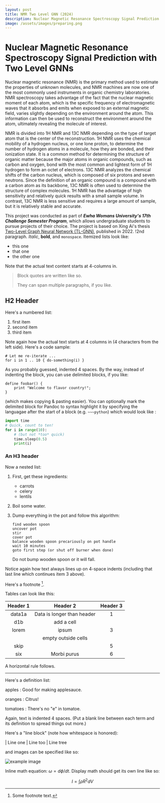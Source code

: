```yaml
---
layout: post
title: NMR Two Level GNN (2024)
description: Nuclear Magnetic Resonance Spectroscopy Signal Prediction with Two Level GNNs 
image: /assets/images/preparing.png
---
```



Nuclear Magnetic Resonance Spectroscopy Signal Prediction with Two Level GNNs 
============


 Nuclear magnetic resonance (NMR) is the primary method used to estimate the properties of unknown molecules, and NMR machines are now one of the most commonly used instruments in organic chemistry laboratories. NMR spectroscopy takes advantage of the fact that the nuclear magnetic moment of each atom, which is the specific frequency of electromagnetic waves that it absorbs and emits when exposed to an external magnetic field, varies slightly depending on the environment around the atom. This information can then be used to reconstruct the environment around the atom, ultimately revealing the molecule of interest. 
 
 NMR is divided into 1H NMR and 13C NMR depending on the type of target atom that is the center of the reconstruction. 1H NMR uses the chemical mobility of a hydrogen nucleus, or one lone proton, to determine the number of hydrogen atoms in a molecule, how they are bonded, and their ionization state. It is a common method for determining the structure of organic matter because the major atoms in organic compounds, such as carbon and oxygen, bond with the most common and lightest form of 1H hydrogen to form an octet of electrons. 13C NMR analyzes the chemical shifts of the carbon nucleus, which is composed of six protons and seven neutrons. Since the definition of an organic compound is a compound with a carbon atom as its backbone, 13C NMR is often used to determine the structure of complex molecules. 1H NMR has the advantage of high sensitivity and relatively quick results with a small sample volume. In contrast, 13C NMR is less sensitive and requires a large amount of sample, but it is relatively stable and accurate.

This project was conducted as part of ***Ewha Womans University's 17th Challenge Semester Program***, which allows undergraduate students to pursue projects of their choice. The project is based on Xing Ai's thesis [Two-Level Graph Neural Network (TL-GNN)](https://ieeexplore.ieee.org/stamp/stamp.jsp?arnumber=9714153), published in 2022. 
!2nd paragraph. *Italic*, **bold**, and `monospace`. Itemized lists
look like:

  * this one
  * that one
  * the other one

Note that the actual text
content starts at 4-columns in.

> Block quotes are
> written like so.
>
> They can span multiple paragraphs,
> if you like.


H2 Header
------------

Here's a numbered list:

 1. first item
 2. second item
 3. third item

Note again how the actual text starts at 4 columns in (4 characters
from the left side). Here's a code sample:

    # Let me re-iterate ...
    for i in 1 .. 10 { do-something(i) }

As you probably guessed, indented 4 spaces. By the way, instead of
indenting the block, you can use delimited blocks, if you like:

~~~
define foobar() {
    print "Welcome to flavor country!";
}
~~~

(which makes copying & pasting easier). You can optionally mark the
delimited block for Pandoc to syntax highlight it by specifying the languagae after the start of a block (e.g. `~~~python`) which would look like :

~~~python
import time
# Quick, count to ten!
for i in range(10):
    # (but not *too* quick)
    time.sleep(0.5)
    print(i)
~~~

### An H3 header ###

Now a nested list:

 1. First, get these ingredients:

      * carrots
      * celery
      * lentils

 2. Boil some water.

 3. Dump everything in the pot and follow
    this algorithm:

        find wooden spoon
        uncover pot
        stir
        cover pot
        balance wooden spoon precariously on pot handle
        wait 10 minutes
        goto first step (or shut off burner when done)

    Do not bump wooden spoon or it will fall.

Notice again how text always lines up on 4-space indents (including
that last line which continues item 3 above).

Here's a footnote [^1].

[^1]: Some footnote text.

Tables can look like this:

| Header 1 | Header 2                   | Header 3 |
|:--------:|:--------------------------:|:--------:|
| data1a   | Data is longer than header | 1        |
| d1b      | add a cell                 |          |
| lorem    | ipsum                      | 3        |
|          | empty outside cells        |          |
| skip     |                            | 5        |
| six      | Morbi purus                | 6        |


A horizontal rule follows.

***

Here's a definition list:

apples
  : Good for making applesauce.

oranges
  : Citrus!

tomatoes
  : There's no "e" in tomatoe.

Again, text is indented 4 spaces. (Put a blank line between each
term and  its definition to spread things out more.)

Here's a "line block" (note how whitespace is honored):

| Line one
|   Line too
| Line tree

and images can be specified like so:

![example image](https://images.unsplash.com/photo-1488190211105-8b0e65b80b4e?w=300&h=300&fit=crop "An exemplary image")

Inline math equation: $\omega = d\phi / dt$. Display
math should get its own line like so:

$$I = \int \rho R^{2} dV$$
